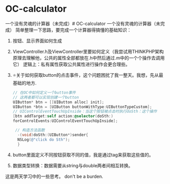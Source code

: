 # OC-calculator
一个没有灵魂的计算器（未完成）# OC-calculator
一个没有灵魂的计算器（未完成）
简单整理一下思路，要完成一个计算器得搞懂的基础知识：

1. 按钮、显示界面如何生成

2. ViewController.h及ViewController里要如何定义（我尝试用THINKPHP架构原理去理解他，公共的属性全部都放在.h中然后通过.m中的一个个操作去调用它）
   逻辑上：私有属性获取公共属性进行操作会更合理些。

3. ⭐关于如何获取button的点击事件，这个问题困扰了我一整天。我想，先从最基础的地方.

   ```objective-c
   // 在OC中如何定义一个button事件
   // 这两者都可以实现创建一个button
   UIButton* btn = [[UIButton alloc] init];
   UIButton *btn = [UIButton buttonWithType:UIButtonTypeCustom];
   // UIControlEventTouchUpInside：当这个按钮被点击时执行doSth：这个操作
   [btn addTarget:self action:@selector(doSth:)
   forControlEvents:UIControlEventTouchUpInside];
   
    // 构造方法函数
     -(void)doSth:(UIButton*)sender{
     NSLog(@"click do Sth");
     }
   ```

   

4. button里面定义不同按钮获取不同的值，我是通过tag来获取这些值的。

5. 数据类型转换：数据需要从string与double两者间相互转换。

 这是两天学习中的一些思考。
 don't be a burden.
